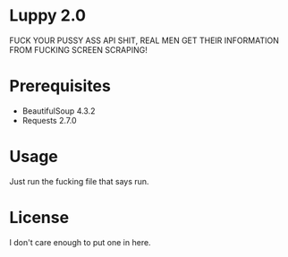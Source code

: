 Luppy 2.0
==========
FUCK YOUR PUSSY ASS API SHIT, REAL MEN GET THEIR INFORMATION FROM FUCKING SCREEN
SCRAPING!
#                       Prerequisites                        #
  - BeautifulSoup 4.3.2
  - Requests 2.7.0

#                       Usage                        #
Just run the fucking file that says run.

#                       License                        #
I don't care enough to put one in here.
